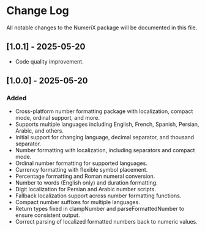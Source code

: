 # Change Log

All notable changes to the NumeriX package will be documented in this file.

## [1.0.1] - 2025-05-20
- Code quality improvement.

## [1.0.0] - 2025-05-20
### Added
- Cross-platform number formatting package with localization, compact mode, ordinal support, and more.
- Supports multiple languages including English, French, Spanish, Persian, Arabic, and others.
- Initial support for changing language, decimal separator, and thousand separator.
- Number formatting with localization, including separators and compact mode.
- Ordinal number formatting for supported languages.
- Currency formatting with flexible symbol placement.
- Percentage formatting and Roman numeral conversion.
- Number to words (English only) and duration formatting.
- Digit localization for Persian and Arabic number scripts.
- Fallback localization support across number formatting functions.
- Compact number suffixes for multiple languages.
- Return types fixed in clampNumber and parseFormattedNumber to ensure consistent output.
- Correct parsing of localized formatted numbers back to numeric values.
